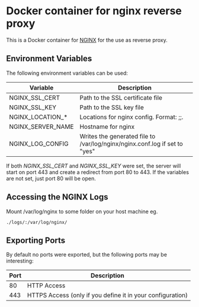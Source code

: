 # Docker container for nginx reverse proxy

This is a Docker container for [NGINX](https://nginx.org/en "NGINX Website") for the use as reverse proxy.

## Environment Variables
The following environment variables can be used:

| Variable     | Description |
|--------------|-------------|
| NGINX\_SSL\_CERT  | Path to the SSL certificate file |
| NGINX\_SSL\_KEY  | Path to the SSL key file |
| NGINX\_LOCATION\_\*  | Locations for nginx config. Format: <name>;<location>;<url>. |
| NGINX\_SERVER\_NAME  | Hostname for nginx |
| NGINX\_LOG\_CONFIG  | Writes the generated file to /var/log/nginx/nginx.conf.log if set to "yes" |  

If both *NGINX_SSL_CERT* and *NGINX_SSL_KEY* were set, the server will start on port 443 and create a redirect 
from port 80 to 443. If the variables are not set, just port 80 will be open.

## Accessing the NGINX Logs
Mount /var/log/nginx to some folder on your host machine
eg. 

`./logs/:/var/log/nginx/`


## Exporting Ports
By default no ports were exported, but the following ports may be interesting:

| Port | Description                                                 |
|------|------------------------------------------------------------ |
| 80   | HTTP Access                                                 |
| 443  | HTTPS Access (only if you define it in your configuration)  |
